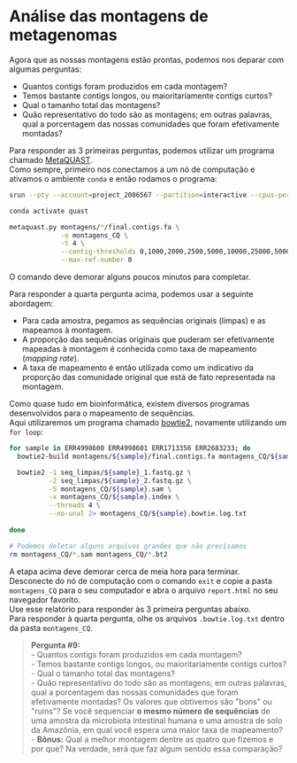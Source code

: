 # Análise das montagens de metagenomas

Agora que as nossas montagens estão prontas, podemos nos deparar com algumas perguntas:  

* Quantos contigs foram produzidos em cada montagem?
* Temos bastante contigs longos, ou maioritariamente contigs curtos?
* Qual o tamanho total das montagens? 
* Quão representativo do todo são as montagens; em outras palavras, qual a porcentagem das nossas comunidades que foram efetivamente montadas?

Para responder as 3 primeiras perguntas, podemos utilizar um programa chamado [MetaQUAST](https://quast.sourceforge.net/metaquast).  
Como sempre, primeiro nos conectamos a um nó de computação e ativamos o ambiente `conda` e então rodamos o programa:  

```bash
srun --pty --account=project_2006567 --partition=interactive --cpus-per-task=4 --mem=2000 --time=06:00:00 bash

conda activate quast

metaquast.py montagens/*/final.contigs.fa \
             -o montagens_CQ \
             -t 4 \
             --contig-thresholds 0,1000,2000,2500,5000,10000,25000,50000 \
             --max-ref-number 0
```

O comando deve demorar alguns poucos minutos para completar.  

Para responder a quarta pergunta acima, podemos usar a seguinte abordagem:  
* Para cada amostra, pegamos as sequências originais (limpas) e as mapeamos à montagem.  
* A proporção das sequências originais que puderam ser efetivamente mapeadas à montagem é conhecida como taxa de mapeamento (*mapping rate*).  
* A taxa de mapeamento é então utilizada como um indicativo da proporção das comunidade original que está de fato representada na montagem.

Como quase tudo em bioinformática, existem diversos programas desenvolvidos para o mapeamento de sequências.   
Aqui utilizaremos um programa chamado [bowtie2](https://github.com/BenLangmead/bowtie2), novamente utilizando um `for loop`:  

```bash
for sample in ERR4998600 ERR4998601 ERR1713356 ERR2683233; do
  bowtie2-build montagens/${sample}/final.contigs.fa montagens_CQ/${sample}.index

  bowtie2 -1 seq_limpas/${sample}_1.fastq.gz \
          -2 seq_limpas/${sample}_2.fastq.gz \
          -S montagens_CQ/${sample}.sam \
          -x montagens_CQ/${sample}.index \
          --threads 4 \
          --no-unal 2> montagens_CQ/${sample}.bowtie.log.txt
  
done

# Podemos deletar alguns arquivos grandes que não precisamos
rm montagens_CQ/*.sam montagens_CQ/*.bt2
```

A etapa acima deve demorar cerca de meia hora para terminar.  
Desconecte do nó de computação com o comando `exit` e copie a pasta `montagens_CQ` para o seu computador e abra o arquivo `report.html` no seu navegador favorito.  
Use esse relatório para responder às 3 primeira perguntas abaixo.  
Para responder à quarta pergunta, olhe os arquivos `.bowtie.log.txt` dentro da pasta `montagens_CQ`.  

> **Pergunta #9:**  
> \- Quantos contigs foram produzidos em cada montagem?  
> \- Temos bastante contigs longos, ou maioritariamente contigs curtos?  
> \- Qual o tamanho total das montagens?   
> \- Quão representativo do todo são as montagens; em outras palavras, qual a porcentagem das nossas comunidades que foram efetivamente montadas? Os valores que obtivemos são "bons" ou "ruins"? Se você sequenciar **o mesmo número de sequências** de uma amostra da microbiota intestinal humana e uma amostra de solo da Amazônia, em qual você espera uma maior taxa de mapeamento?  
> \- **Bônus:** Qual a melhor montagem dentre as quatro que fizemos e por que? Na verdade, será que faz algum sentido essa comparação?

